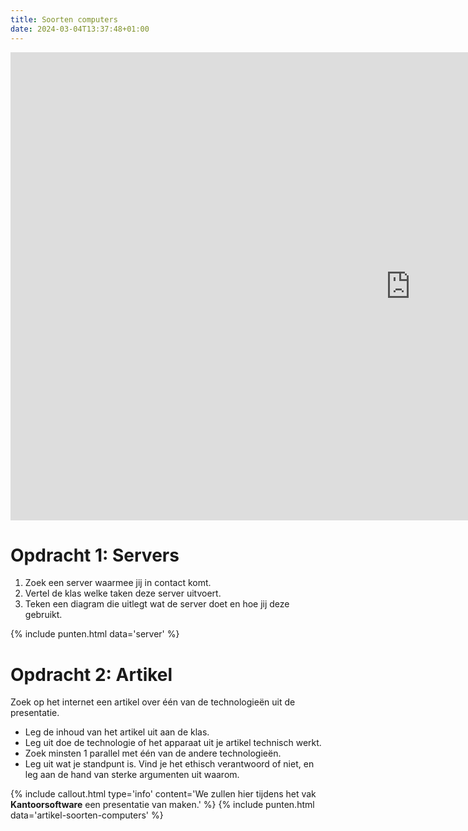 ```yaml
---
title: Soorten computers
date: 2024-03-04T13:37:48+01:00
---
```

<iframe src="https://docs.google.com/presentation/d/1KTVXaFKQ915TOTVHwjHIBEWzTI6VYSDx/embed?start=false&loop=false&delayms=3000" frameborder="0" width="1280" height="749" allowfullscreen="true" mozallowfullscreen="true" webkitallowfullscreen="true"></iframe>

# Opdracht 1: Servers

1. Zoek een server waarmee jij in contact komt.
2. Vertel de klas welke taken deze server uitvoert.
3. Teken een diagram die uitlegt wat de server doet en hoe jij deze gebruikt.

{% include punten.html data='server' %}

# Opdracht 2: Artikel

Zoek op het internet een artikel over één van de technologieën uit de presentatie.
- Leg de inhoud van het artikel uit aan de klas.
- Leg uit doe de technologie of het apparaat uit je artikel technisch werkt.
- Zoek minsten 1 parallel met één van de andere technologieën.
- Leg uit wat je standpunt is. Vind je het ethisch verantwoord of niet, en leg aan de hand van sterke argumenten uit waarom.

{% include callout.html type='info' content='We zullen hier tijdens het vak <strong>Kantoorsoftware</strong> een presentatie van maken.' %}
{% include punten.html data='artikel-soorten-computers' %}
